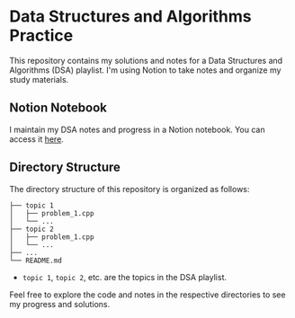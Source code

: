 # Data Structures and Algorithms Practice

This repository contains my solutions and notes for a Data Structures and Algorithms (DSA) playlist. I'm using Notion to take notes and organize my study materials.

## Notion Notebook

I maintain my DSA notes and progress in a Notion notebook. You can access it [here](https://omsurushe.notion.site/DSA-141f3d94bb9f49dc9f940fea739a4f02?pvs=4).

## Directory Structure

The directory structure of this repository is organized as follows:

```
├── topic 1
│   ├── problem_1.cpp
│   └── ...
├── topic 2
│   ├── problem_1.cpp
│   └── ...
├── ...
└── README.md
```

- `topic 1`, `topic 2`, etc. are the topics in the DSA playlist.

Feel free to explore the code and notes in the respective directories to see my progress and solutions.